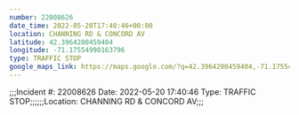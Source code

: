 ```yaml
---
number: 22008626
date_time: 2022-05-20T17:40:46+00:00
location: CHANNING RD & CONCORD AV
latitude: 42.3964200459404
longitude: -71.17554990163796
type: TRAFFIC STOP
google_maps_link: https://maps.google.com/?q=42.3964200459404,-71.17554990163796
---
```


;;;Incident #: 22008626  Date: 2022-05-20 17:40:46   Type: TRAFFIC STOP;;;;;;Location: CHANNING RD & CONCORD AV;;;
